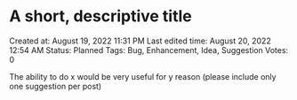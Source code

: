 # A short, descriptive title

Created at: August 19, 2022 11:31 PM
Last edited time: August 20, 2022 12:54 AM
Status: Planned
Tags: Bug, Enhancement, Idea, Suggestion
Votes: 0

The ability to do x would be very useful for y reason (please include only one suggestion per post)